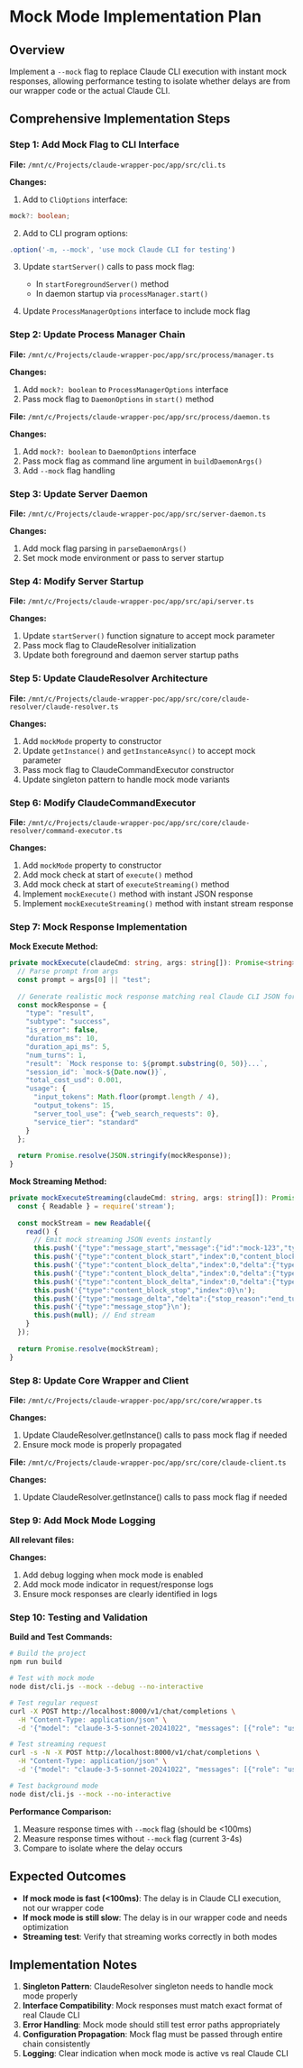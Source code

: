 # Mock Mode Implementation Plan

## Overview
Implement a `--mock` flag to replace Claude CLI execution with instant mock responses, allowing performance testing to isolate whether delays are from our wrapper code or the actual Claude CLI.

## Comprehensive Implementation Steps

### Step 1: Add Mock Flag to CLI Interface
**File:** `/mnt/c/Projects/claude-wrapper-poc/app/src/cli.ts`

**Changes:**
1. Add to `CliOptions` interface:
```typescript
mock?: boolean;
```

2. Add to CLI program options:
```typescript
.option('-m, --mock', 'use mock Claude CLI for testing')
```

3. Update `startServer()` calls to pass mock flag:
   - In `startForegroundServer()` method
   - In daemon startup via `processManager.start()`

4. Update `ProcessManagerOptions` interface to include mock flag

### Step 2: Update Process Manager Chain
**File:** `/mnt/c/Projects/claude-wrapper-poc/app/src/process/manager.ts`

**Changes:**
1. Add `mock?: boolean` to `ProcessManagerOptions` interface
2. Pass mock flag to `DaemonOptions` in `start()` method

**File:** `/mnt/c/Projects/claude-wrapper-poc/app/src/process/daemon.ts`

**Changes:**
1. Add `mock?: boolean` to `DaemonOptions` interface
2. Pass mock flag as command line argument in `buildDaemonArgs()`
3. Add `--mock` flag handling

### Step 3: Update Server Daemon
**File:** `/mnt/c/Projects/claude-wrapper-poc/app/src/server-daemon.ts`

**Changes:**
1. Add mock flag parsing in `parseDaemonArgs()`
2. Set mock mode environment or pass to server startup

### Step 4: Modify Server Startup
**File:** `/mnt/c/Projects/claude-wrapper-poc/app/src/api/server.ts`

**Changes:**
1. Update `startServer()` function signature to accept mock parameter
2. Pass mock flag to ClaudeResolver initialization
3. Update both foreground and daemon server startup paths

### Step 5: Update ClaudeResolver Architecture
**File:** `/mnt/c/Projects/claude-wrapper-poc/app/src/core/claude-resolver/claude-resolver.ts`

**Changes:**
1. Add `mockMode` property to constructor
2. Update `getInstance()` and `getInstanceAsync()` to accept mock parameter
3. Pass mock flag to ClaudeCommandExecutor constructor
4. Update singleton pattern to handle mock mode variants

### Step 6: Modify ClaudeCommandExecutor
**File:** `/mnt/c/Projects/claude-wrapper-poc/app/src/core/claude-resolver/command-executor.ts`

**Changes:**
1. Add `mockMode` property to constructor
2. Add mock check at start of `execute()` method
3. Add mock check at start of `executeStreaming()` method
4. Implement `mockExecute()` method with instant JSON response
5. Implement `mockExecuteStreaming()` method with instant stream response

### Step 7: Mock Response Implementation
**Mock Execute Method:**
```typescript
private mockExecute(claudeCmd: string, args: string[]): Promise<string> {
  // Parse prompt from args
  const prompt = args[0] || "test";
  
  // Generate realistic mock response matching real Claude CLI JSON format
  const mockResponse = {
    "type": "result",
    "subtype": "success",
    "is_error": false,
    "duration_ms": 10,
    "duration_api_ms": 5,
    "num_turns": 1,
    "result": `Mock response to: ${prompt.substring(0, 50)}...`,
    "session_id": `mock-${Date.now()}`,
    "total_cost_usd": 0.001,
    "usage": {
      "input_tokens": Math.floor(prompt.length / 4),
      "output_tokens": 15,
      "server_tool_use": {"web_search_requests": 0},
      "service_tier": "standard"
    }
  };
  
  return Promise.resolve(JSON.stringify(mockResponse));
}
```

**Mock Streaming Method:**
```typescript
private mockExecuteStreaming(claudeCmd: string, args: string[]): Promise<NodeJS.ReadableStream> {
  const { Readable } = require('stream');
  
  const mockStream = new Readable({
    read() {
      // Emit mock streaming JSON events instantly
      this.push('{"type":"message_start","message":{"id":"mock-123","type":"message","role":"assistant","content":[],"model":"claude-3-5-sonnet-20241022","stop_reason":null,"stop_sequence":null,"usage":{"input_tokens":10,"output_tokens":0}}}\n');
      this.push('{"type":"content_block_start","index":0,"content_block":{"type":"text","text":""}}\n');
      this.push('{"type":"content_block_delta","index":0,"delta":{"type":"text_delta","text":"Mock "}}\n');
      this.push('{"type":"content_block_delta","index":0,"delta":{"type":"text_delta","text":"streaming "}}\n');
      this.push('{"type":"content_block_delta","index":0,"delta":{"type":"text_delta","text":"response"}}\n');
      this.push('{"type":"content_block_stop","index":0}\n');
      this.push('{"type":"message_delta","delta":{"stop_reason":"end_turn","stop_sequence":null},"usage":{"output_tokens":20}}\n');
      this.push('{"type":"message_stop"}\n');
      this.push(null); // End stream
    }
  });
  
  return Promise.resolve(mockStream);
}
```

### Step 8: Update Core Wrapper and Client
**File:** `/mnt/c/Projects/claude-wrapper-poc/app/src/core/wrapper.ts`

**Changes:**
1. Update ClaudeResolver.getInstance() calls to pass mock flag if needed
2. Ensure mock mode is properly propagated

**File:** `/mnt/c/Projects/claude-wrapper-poc/app/src/core/claude-client.ts`

**Changes:**
1. Update ClaudeResolver.getInstance() calls to pass mock flag if needed

### Step 9: Add Mock Mode Logging
**All relevant files:**

**Changes:**
1. Add debug logging when mock mode is enabled
2. Add mock mode indicator in request/response logs
3. Ensure mock responses are clearly identified in logs

### Step 10: Testing and Validation

**Build and Test Commands:**
```bash
# Build the project
npm run build

# Test with mock mode
node dist/cli.js --mock --debug --no-interactive

# Test regular request
curl -X POST http://localhost:8000/v1/chat/completions \
  -H "Content-Type: application/json" \
  -d '{"model": "claude-3-5-sonnet-20241022", "messages": [{"role": "user", "content": "hello"}], "max_tokens": 10}'

# Test streaming request
curl -s -N -X POST http://localhost:8000/v1/chat/completions \
  -H "Content-Type: application/json" \
  -d '{"model": "claude-3-5-sonnet-20241022", "messages": [{"role": "user", "content": "Count to 5"}], "max_tokens": 50, "stream": true}'

# Test background mode
node dist/cli.js --mock --no-interactive
```

**Performance Comparison:**
1. Measure response times with `--mock` flag (should be <100ms)
2. Measure response times without `--mock` flag (current 3-4s)
3. Compare to isolate where the delay occurs

## Expected Outcomes

- **If mock mode is fast (<100ms)**: The delay is in Claude CLI execution, not our wrapper code
- **If mock mode is still slow**: The delay is in our wrapper code and needs optimization
- **Streaming test**: Verify that streaming works correctly in both modes

## Implementation Notes

1. **Singleton Pattern**: ClaudeResolver singleton needs to handle mock mode properly
2. **Interface Compatibility**: Mock responses must match exact format of real Claude CLI
3. **Error Handling**: Mock mode should still test error paths appropriately
4. **Configuration Propagation**: Mock flag must be passed through entire chain consistently
5. **Logging**: Clear indication when mock mode is active vs real Claude CLI